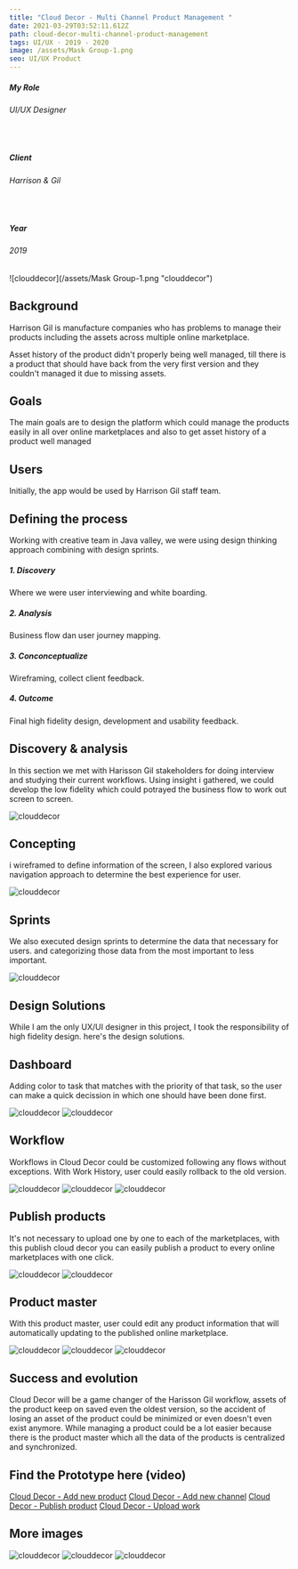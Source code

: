 ```yaml
---
title: "Cloud Decor - Multi Channel Product Management "
date: 2021-03-29T03:52:11.612Z
path: cloud-decor-multi-channel-product-management
tags: UI/UX · 2019 - 2020
image: /assets/Mask Group-1.png
seo: UI/UX Product
---
```


<div>
    <h5>My Role</h5> <h6>UI/UX Designer</h6> <br>
    <h5>Client</h5> <h6>Harrison & Gil</h6> <br>
    <h5>Year</h5> <h6>2019</h6>
</div>

![clouddecor](/assets/Mask Group-1.png "clouddecor")

<div>
<h2>Background</h2>
<p>Harrison Gil is manufacture companies who has problems to manage their products including the assets across multiple online marketplace.

Asset history of the product didn't properly being well managed, till there is a product that should have back from the very first version and they couldn't managed it due to missing assets. </p>

<h2>Goals</h2>
<p>The main goals are to design the platform which could manage the products easily in all over online marketplaces and also to get asset history of a product well managed</p>

<h2>Users</h2>
<p>Initially, the app would be used by Harrison Gil staff team.</p>

<h2>Defining the process</h2>
<p>Working with creative team in Java valley, we were using design thinking approach combining with design sprints.</p>

<h5>1. Discovery</h5>
<p>Where we were user interviewing and white boarding.</p>

<h5>2. Analysis</h5>
<p>Business flow dan user journey mapping.</p>

<h5>3. Conconceptualize</h5>
<p>Wireframing, collect client feedback.</p>

<h5>4. Outcome</h5>
<p>Final high fidelity design, development and usability feedback.</p>


<h2>Discovery & analysis</h2>
<p>In this section we met with Harisson Gil stakeholders for doing interview and studying their current workflows. Using insight i gathered, we could develop the low fidelity which could potrayed the business flow to work out screen to screen.</p>

![clouddecor](/assets/discovery.png "clouddecor")

<h2>Concepting</h2>
<p>
i wireframed to define information of the screen, I also explored various navigation approach to determine the best experience for user. 
</p>

![clouddecor](/assets/concepting.png "clouddecor")

<h2>Sprints</h2>
<p>
We also executed design sprints to determine the data that necessary for users. and categorizing those data from the most important to less important.
</p>

![clouddecor](/assets/sprint.png "clouddecor")


<h2>Design Solutions</h2>
<p>
While I am the only UX/UI designer in this project, I took the responsibility of high fidelity design. here's the design solutions.
</p>

<h2>Dashboard</h2>
<p>
Adding color to task that matches with the priority of that task, so the user can make a quick decission in which one should have been done first. 
</p>

![clouddecor](/assets/CloudDecor-dashboard.png "clouddecor")
![clouddecor](/assets/project-stat.png "clouddecor")


<h2>Workflow</h2>
<p>
Workflows in Cloud Decor could be customized following any flows without exceptions. With Work History, user could easily rollback to the old version. 
</p>

![clouddecor](/assets/workflow1.png "clouddecor")
![clouddecor](/assets/workflow2.png "clouddecor")
![clouddecor](/assets/workflow3.png "clouddecor")

<h2>Publish products</h2>
<p>
It's not necessary to upload one by one to each of the marketplaces, with this publish cloud decor you can easily publish a product to every online marketplaces with one click. 
</p>

![clouddecor](/assets/publish1.png "clouddecor")
![clouddecor](/assets/publish2.png "clouddecor")

<h2>Product master</h2>
<p>
With this product master, user could edit any product information that will automatically updating to the published online marketplace.
</p>

![clouddecor](/assets/master1.png "clouddecor")
![clouddecor](/assets/master2.png "clouddecor")
![clouddecor](/assets/master3.png "clouddecor")

<h2>Success and evolution</h2>
<p>
Cloud Decor will be a game changer of the Harisson Gil workflow, assets of the product keep on saved even the oldest version, so the accident of losing an asset of the product could be minimized or even doesn't even exist anymore. 
While managing a product could be a lot easier because there is the product master which all the data of the products is centralized and synchronized.
</p>

<h2>Find the Prototype here (video)</h2>
<a href="https://drive.google.com/file/d/14g5AW5BIlMe7sWTDgggCUq6NkCSGQFJZ/view?usp=sharing" target="_blank">Cloud Decor - Add new product</a>
<a href="https://drive.google.com/file/d/1PwredsTXd_zuJzdjqN4dY0fFWzk3ppzJ/view?usp=sharing" target="_blank">Cloud Decor - Add new channel</a>
<a href="https://drive.google.com/file/d/1pW-eSLjXVllzcAH4tA9TkV4GGC_-0eGC/view?usp=sharing" target="_blank">Cloud Decor - Publish product</a>
<a href="https://drive.google.com/file/d/1aqqexE4OfDSV715uLKstvCu8Q3CrpKyY/view?usp=sharing" target="_blank">Cloud Decor - Upload work</a>

<h2>More images</h2>
<span></span>

![clouddecor](/assets/CloudDecor-channels.png "clouddecor")
![clouddecor](/assets/CloudDecor-media-library.png "clouddecor")
![clouddecor](/assets/CloudDecor-my-project.png "clouddecor")


</div>

